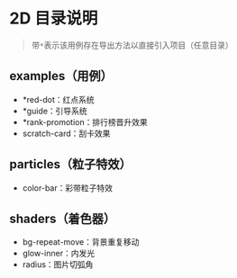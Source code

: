 # 2D 目录说明

> 带`*`表示该用例存在导出方法以直接引入项目（任意目录）

## examples（用例）

- \*red-dot：红点系统
- \*guide：引导系统
- \*rank-promotion：排行榜晋升效果
- scratch-card：刮卡效果

## particles（粒子特效）

- color-bar：彩带粒子特效

## shaders（着色器）

- bg-repeat-move：背景重复移动
- glow-inner：内发光
- radius：图片切弧角
